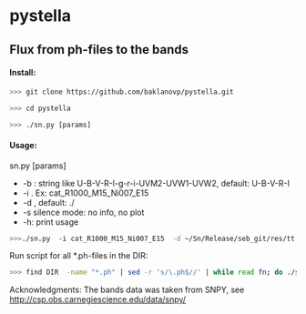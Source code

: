 # pystella

## Flux from ph-files to the bands

#### Install:
```bash
>>> git clone https://github.com/baklanovp/pystella.git

>>> cd pystella

>>> ./sn.py [params]
```

#### Usage:

  sn.py [params]
  
-  -b <bands>: string like U-B-V-R-I-g-r-i-UVM2-UVW1-UVW2, default: U-B-V-R-I
-  -i <model name>.  Ex: cat_R1000_M15_Ni007_E15
-  -d <model directory>, default: ./
-  -s silence mode: no info, no plot
-  -h: print usage

```bash
>>>./sn.py  -i cat_R1000_M15_Ni007_E15  -d ~/Sn/Release/seb_git/res/tt  -b U-B-V
```

Run script for all *.ph-files in the DIR:
```bash
>>> find DIR  -name "*.ph" | sed -r 's/\.ph$//' | while read fn; do ./sn.py -i $(basename  $fn)  -d $(dirname $fn) -s; done
```



Acknowledgments:
    The  bands data  was taken from  SNPY, see http://csp.obs.carnegiescience.edu/data/snpy/